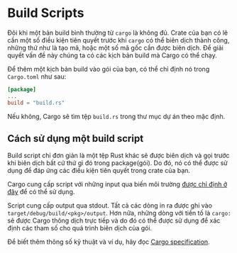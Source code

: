 # Build Scripts

Đôi khi một bản build bình thường từ `cargo` là không đủ. Crate của bạn có lẽ cần một số điều kiện tiên quyết trước khi `cargo` có thể biên dịch thành công, những thứ như là tạo mã, hoặc một số mã gốc cần được biên dịch. Để giải quyết vấn đề này chúng ta có các kịch bản build mà Cargo có thể chạy.

Để thêm một kịch bản build vào gói của bạn, có thể chỉ định nó trong 
`Cargo.toml` như sau:

```toml
[package]
...
build = "build.rs"
```
Nếu không, Cargo sẽ tìm tệp `build.rs` trong thư mục dự án theo mặc định.

## Cách sử dụng một build script

Build script chỉ đơn giản là một tệp Rust khác sẽ được biên dịch và gọi trước khi biên dịch bất cứ thứ gì đó trong package(gói).
Do đó, nó có thể được sử dụng để đáp ứng các điều kiện tiên quyết trong crate của bạn.

Cargo cung cấp script với những input qua biến môi trường [được chỉ định ở đây] để có thể sử dụng.

Script cung cấp output qua stdout. Tất cả các dòng in ra được ghi vào `target/debug/build/<pkg>/output`. Hơn nữa, những dòng với tiền tố là `cargo:` sẽ được Cargo thông dịch trực tiếp và do đó có thể được sử dụng để xác định các tham số cho quá trình biên dịch của gói.

Để biết thêm thông số kỹ thuật và ví dụ, hãy đọc [Cargo specification][cargo_specification].

[được chỉ định ở đây]: https://doc.rust-lang.org/cargo/reference/environment-variables.html#environment-variables-cargo-sets-for-build-scripts

[cargo_specification]: https://doc.rust-lang.org/cargo/reference/build-scripts.html